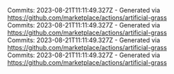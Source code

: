 Commits: 2023-08-21T11:11:49.327Z - Generated via https://github.com/marketplace/actions/artificial-grass
<br>
Commits: 2023-08-21T11:11:49.327Z - Generated via https://github.com/marketplace/actions/artificial-grass
<br>
Commits: 2023-08-21T11:11:49.327Z - Generated via https://github.com/marketplace/actions/artificial-grass
<br>
Commits: 2023-08-21T11:11:49.327Z - Generated via https://github.com/marketplace/actions/artificial-grass
<br>

